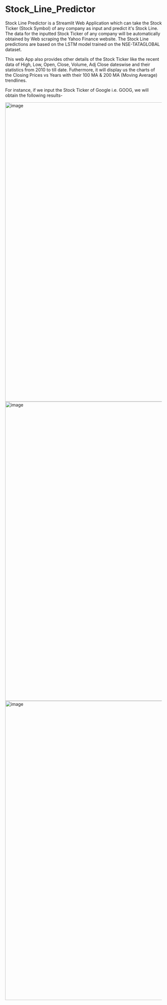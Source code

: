 # Stock_Line_Predictor

Stock Line Predictor is a Streamlit Web Application which can take the Stock Ticker (Stock Symbol) of any company as input and predict it's Stock Line. The data for the inputted Stock Ticker of any company will be automatically obtained by Web scraping the Yahoo Finance website. The Stock Line predictions are based on the LSTM model trained on the NSE-TATAGLOBAL dataset. 

This web App also provides other details of the Stock Ticker like the recent data of High, Low, Open, Close, Volume, Adj Close dateswise and their statistics from 2010 to till date. Futhermore, it will display us the charts of the Closing Prices vs Years with their 100 MA & 200 MA (Moving Average) trendlines. 

For instance, if we input the Stock Ticker of Google i.e. GOOG, we will obtain the following results-


<img width="960" alt="image" src="https://user-images.githubusercontent.com/62761795/147252017-d86131ce-b3dd-4d79-b908-06b8b7a0c3c1.png">


<img width="960" alt="image" src="https://user-images.githubusercontent.com/62761795/147252061-b5e995c4-f7fa-498d-a667-077a77d370b8.png">


<img width="960" alt="image" src="https://user-images.githubusercontent.com/62761795/147252656-d8df0928-c846-4818-be09-d0fb70f46793.png">

